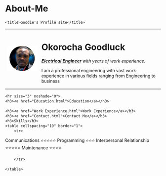 # About-Me
<!DOCTYPE html>
<html lang="en">
<head>
    <meta charset="UTF-8">
    
    <title>Goodie's Profile site</title>
</head>
<body>
    <table cellspacing="10">
        <tr>
            <td><IMg src="me-modified.png" Alt="Goodie's profile pics"></td>
                <td><h1>Okorocha Goodluck</h1>
                    <p><em><strong> <a href="https://petrologgroup.com/">Electrical Engineer</a></strong> with years of work experience.</em></p>
                    <p>I am a professional engineering with vast work experience in various fields ranging from Engineering to business</p></td>
        </tr>
    </table>
    
    <hr size="3" noshade="0">
    <h3><a href="Education.html">Education</a></h3>
    
    <h3><a href="Work Experience.html">Work Experience</a></h3>
    <h3><a href="Contact.html">Contact Me</a></h3>
    <h3>Skills</h3>
    <table cellspacing="10" border="1">
        <tr>
<td>Communications ⭐⭐⭐⭐⭐</td>

<td>Programming ⭐⭐⭐</td>
        </tr>
        <tr>
<td>Interpersonal Relationship ⭐⭐⭐⭐⭐</td>
<td>Maintenance ⭐⭐⭐⭐</td>

        </tr>
        
    </table>
    
</body>
</html>

